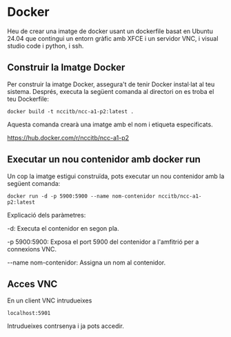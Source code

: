 # Docker

Heu de crear una imatge de docker usant un dockerfile basat en Ubuntu 24.04 que contingui un entorn gràfic amb XFCE i un servidor VNC, i visual studio code i python, i ssh. 

## Construir la Imatge Docker

Per construir la imatge Docker, assegura't de tenir Docker instal·lat al teu sistema. Després, executa la següent comanda al directori on es troba el teu Dockerfile:

    docker build -t nccitb/ncc-a1-p2:latest .

Aquesta comanda crearà una imatge amb el nom i etiqueta especificats.

https://hub.docker.com/r/nccitb/ncc-a1-p2

## Executar un nou contenidor amb docker run

Un cop la imatge estigui construïda, pots executar un nou contenidor amb la següent comanda:

    docker run -d -p 5900:5900 --name nom-contenidor nccitb/ncc-a1-p2:latest

Explicació dels paràmetres:

-d: Executa el contenidor en segon pla.

-p 5900:5900: Exposa el port 5900 del contenidor a l'amfitrió per a connexions VNC.

--name nom-contenidor: Assigna un nom al contenidor.

## Acces VNC
En un client VNC intrudueixes 

    localhost:5901

Intrudueixes contrsenya i ja pots accedir.
